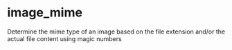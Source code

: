 # image_mime
Determine the mime type of an image based on the file extension and/or the actual file content using magic numbers
